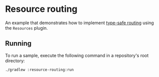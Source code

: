 # Resource routing

An example that demonstrates how to implement [type-safe routing](https://ktor.io/docs/type-safe-routing.html) using the `Resources` plugin.

## Running

To run a sample, execute the following command in a repository's root directory:

```bash
./gradlew :resource-routing:run
```
